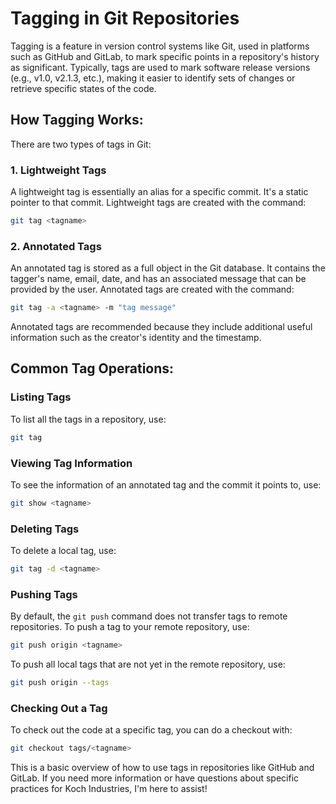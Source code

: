 # Tagging in Git Repositories

Tagging is a feature in version control systems like Git, used in platforms such as GitHub and GitLab, to mark specific points in a repository's history as significant. Typically, tags are used to mark software release versions (e.g., v1.0, v2.1.3, etc.), making it easier to identify sets of changes or retrieve specific states of the code.

## How Tagging Works:

There are two types of tags in Git:

### 1. Lightweight Tags
A lightweight tag is essentially an alias for a specific commit. It's a static pointer to that commit. Lightweight tags are created with the command:

```sh
git tag <tagname>
```

### 2. Annotated Tags
An annotated tag is stored as a full object in the Git database. It contains the tagger's name, email, date, and has an associated message that can be provided by the user. Annotated tags are created with the command:

```sh
git tag -a <tagname> -m "tag message"
```

Annotated tags are recommended because they include additional useful information such as the creator's identity and the timestamp.

## Common Tag Operations:

### Listing Tags
To list all the tags in a repository, use:

```sh
git tag
```

### Viewing Tag Information
To see the information of an annotated tag and the commit it points to, use:

```sh
git show <tagname>
```

### Deleting Tags
To delete a local tag, use:

```sh
git tag -d <tagname>
```

### Pushing Tags
By default, the `git push` command does not transfer tags to remote repositories. To push a tag to your remote repository, use:

```sh
git push origin <tagname>
```

To push all local tags that are not yet in the remote repository, use:

```sh
git push origin --tags
```

### Checking Out a Tag
To check out the code at a specific tag, you can do a checkout with:

```sh
git checkout tags/<tagname>
```

This is a basic overview of how to use tags in repositories like GitHub and GitLab. If you need more information or have questions about specific practices for Koch Industries, I'm here to assist!
